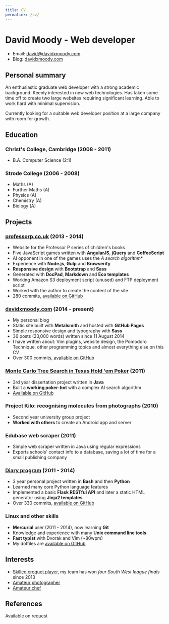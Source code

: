 ```yaml
---
title: CV
permalink: /cv/
---
```


# David Moody - Web developer

- Email: <david@davidxmoody.com>
- Blog: [davidxmoody.com](http://davidxmoody.com/)

## Personal summary

An enthusiastic graduate web developer with a strong academic background. Keenly interested in   new web technologies. Has taken some time off to create two large websites requiring significant   learning. Able to work hard with minimal supervision.

Currently looking for a suitable web developer position at a large company with room for growth.

## Education

### Christ's College, Cambridge (2008 - 2011)

- B.A. Computer Science (2:1)

### Strode College (2006 - 2008)

- Maths (A)
- Further Maths (A)
- Physics (A)
- Chemistry (A)
- Biology (A)

## Projects

### [professorp.co.uk](http://professorp.co.uk) (2013 - 2014)

- Website for the Professor P series of children's books
- Five JavaScript games written with **AngularJS**, **jQuery** and **CoffeeScript**
- AI opponent in one of the games uses the **A* search algorithm**
- Experience with **Node.js**, **Gulp** and **Browserify**
- **Responsive design** with **Bootstrap** and **Sass**
- Generated with **DocPad**, **Markdown** and **Eco templates**
- Working Amazon S3 deployment script (unused) and FTP deployment script
- Worked with the author to create the content of the site
- 280 commits, [available on GitHub](https://github.com/davidxmoody/professorp.co.uk)

### [davidxmoody.com](http://davidxmoody.com/) (2014 - present)

- My personal blog
- Static site built with **Metalsmith** and hosted with **GitHub Pages**
- Simple responsive design and typography with **Sass**
- 36 posts (23,000 words) written since 11 August 2014
- I have written about: Vim plugins, website design, the Pomodoro Technique, other programming topics and almost everything else on this CV
- Over 300 commits, [available on GitHub](https://github.com/davidxmoody/davidxmoody.github.io)

### [Monte Carlo Tree Search in Texas Hold 'em Poker](http://davidxmoody.com/mcts-in-texas-hold-em-poker-a-retrospective/) (2011)

- 3rd year dissertation project written in **Java**
- Built a **working poker-bot** with a complex AI search algorithm
- [Available on GitHub](https://github.com/davidxmoody/mctsbot)

### Project Kilo: recognising molecules from photographs (2010)

- Second year university group project
- **Worked with others** to create an Android app and server

### Edubase web scraper (2011)

- Simple web scraper written in Java using regular expressions
- Exports schools' contact info to a database, saving a lot of time for a small publishing company

### [Diary program](http://davidxmoody.com/lessons-learned-from-a-three-year-programming-project-part-1/) (2011 - 2014)

- 3 year personal project written in **Bash** and then **Python**
- Learned many core Python language features
- Implemented a basic **Flask RESTful API** and later a static HTML generator using **Jinja2 templates**
- Over 330 commits, [available on GitHub](https://github.com/davidxmoody/diary)

### Linux and other skills

- **Mercurial** user (2011 - 2014), now learning **Git**
- Knowledge and experience with many **Unix command line tools**
- **Fast typist** with Dvorak and Vim (~80wpm)
- My dotfiles are [available on GitHub](https://github.com/davidxmoody/dotfiles)

## Interests

- [Skilled croquet player](http://davidxmoody.com/my-experiences-playing-croquet/), my team has won *four South West league finals* since 2013
- [Amateur photographer](http://davidxmoody.com/my-10-best-tenerife-photos/)
- [Amateur chef](http://davidxmoody.com/20-of-my-favourite-cooking-photos/)

## References

Available on request
